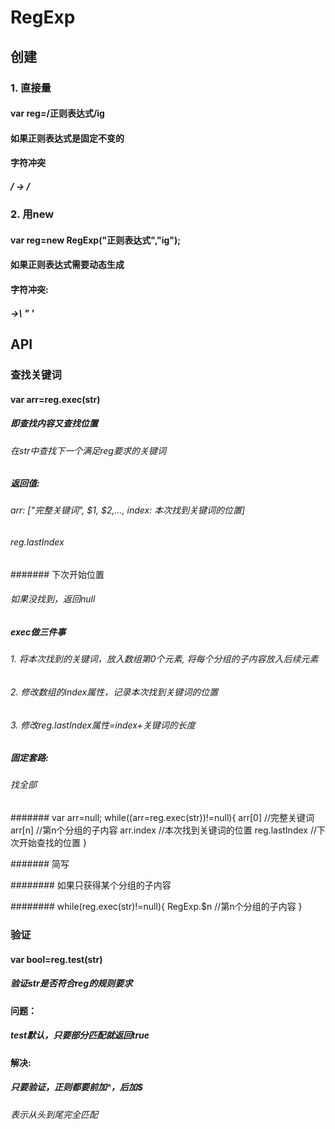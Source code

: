 # RegExp

## 创建

### 1. 直接量

#### var reg=/正则表达式/ig

#### 如果正则表达式是固定不变的

#### 字符冲突

##### /  -> \/

### 2. 用new

#### var reg=new RegExp("正则表达式","ig");

#### 如果正则表达式需要动态生成

#### 字符冲突: 

##### \->\\  \"  \'

## API

### 查找关键词

#### var arr=reg.exec(str)

##### 即查找内容又查找位置

###### 在str中查找下一个满足reg要求的关键词

##### 返回值: 

###### arr: ["完整关键词", $1, $2,..., index: 本次找到关键词的位置]

###### reg.lastIndex

####### 下次开始位置

###### 如果没找到，返回null

##### exec做三件事

###### 1. 将本次找到的关键词，放入数组第0个元素, 将每个分组的子内容放入后续元素

###### 2. 修改数组的index属性，记录本次找到关键词的位置

###### 3. 修改reg.lastIndex属性=index+关键词的长度

##### 固定套路:

###### 找全部

####### var arr=null;
while((arr=reg.exec(str))!=null){
    arr[0] //完整关键词
    arr[n] //第n个分组的子内容
    arr.index //本次找到关键词的位置
    reg.lastIndex //下次开始查找的位置
}

####### 简写

######## 如果只获得某个分组的子内容

######## while(reg.exec(str)!=null){
    RegExp.$n  //第n个分组的子内容
}

### 验证

#### var bool=reg.test(str)

##### 验证str是否符合reg的规则要求

#### 问题： 

##### test默认，只要部分匹配就返回true

#### 解决: 

##### 只要验证，正则都要前加^，后加$

###### 表示从头到尾完全匹配
